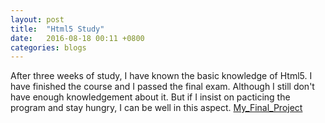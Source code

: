 ```yaml
---
layout: post
title:  "Html5 Study"
date:   2016-08-18 00:11 +0800
categories: blogs
---
```

After three weeks of study, I have known the basic knowledge of Html5. I have finished the course and I passed the final exam. Although I still don't have enough knowledgement about it. But if I insist on pacticing the program and stay hungry, I can be well in this aspect.
<a href="Final_Project.html">My_Final_Project</a>

